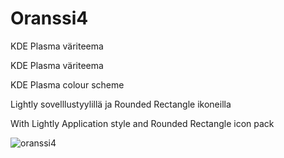 # Oranssi4
KDE Plasma väriteema

KDE Plasma väriteema

KDE Plasma colour scheme

Lightly sovelllustyylillä ja Rounded Rectangle ikoneilla

With Lightly Application style and Rounded Rectangle icon pack

![oranssi4](https://user-images.githubusercontent.com/73434605/153765985-6ea5b851-d132-4747-ac19-08563d457ed7.png)
